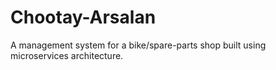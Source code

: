 # Chootay-Arsalan
A management system for a bike/spare-parts shop built using microservices architecture. 
